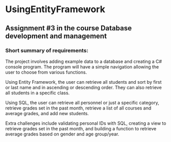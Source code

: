 # UsingEntityFramework  
## Assignment #3 in the course Database development and management  
  
### Short summary of requirements:  
The project involves adding example data to a database and creating a C# console program. The program will have a simple navigation allowing the user to choose from various functions.  

Using Entity Framework, the user can retrieve all students and sort by first or last name and in ascending or descending order. They can also retrieve all students in a specific class.  

Using SQL, the user can retrieve all personnel or just a specific category, retrieve grades set in the past month, retrieve a list of all courses and average grades, and add new students.  

Extra challenges include validating personal IDs with SQL, creating a view to retrieve grades set in the past month, and building a function to retrieve average grades based on gender and age group/year.




